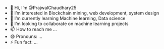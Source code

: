 - 👋 Hi, I’m @PrajwalChaudhary25
- 👀 I’m interested in Blockchain mining, web development, system design
- 🌱 I’m currently learning Machine learning, Data science
- 💞️ I’m looking to collaborate on machine learning projects
- 📫 How to reach me ...
- 😄 Pronouns: ...
- ⚡ Fun fact: ...

<!---
PrajwalChaudhary25/PrajwalChaudhary25 is a ✨ special ✨ repository because its `README.md` (this file) appears on your GitHub profile.
You can click the Preview link to take a look at your changes.
--->
